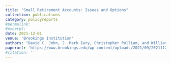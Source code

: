 ```yaml
---
title: "Small Retirement Accounts: Issues and Options"
collection: publications
category: policyreports
#permalink: 
#excerpt:
date: 2021-12-01
venue: 'Brookings Institution'
authors: "David C. John, J. Mark Iwry, Christopher Pulliam, and William G. Gale"
paperurl: 'https://www.brookings.edu/wp-content/uploads/2021/09/20211123_SmallAccountFinal.pdf'
#citation: ''
---
```

